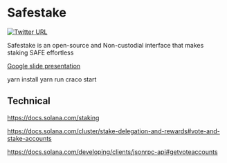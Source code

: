 # Safestake

[![Twitter URL](https://img.shields.io/twitter/url/https/twitter.com/bukotsunikki.svg?style=social&label=Follow%20%40SolstakeIO)](https://twitter.com/SolstakeIO)

Safestake is an open-source and Non-custodial interface that makes staking SAFE effortless

[Google slide presentation](https://docs.google.com/presentation/d/1e-Ybs4T5sbo9YrRjl-CbmNQ9M6p32gntnqdXDMnSzeo/edit#slide=id.p)

yarn install
yarn run
craco start

## Technical

https://docs.solana.com/staking

https://docs.solana.com/cluster/stake-delegation-and-rewards#vote-and-stake-accounts

https://docs.solana.com/developing/clients/jsonrpc-api#getvoteaccounts